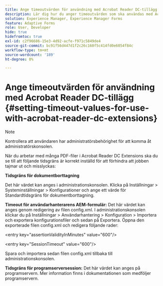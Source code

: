 ```yaml
---
title: Ange timeoutvärden för användning med Acrobat Reader DC-tillägg
description: Lär dig hur du anger timeoutvärden som ska användas med Acrobat Reader DC-tillägg.
solution: Experience Manager, Experience Manager Forms
feature: Adaptive Forms
role: User, Developer
hide: true
hidefromtoc: true
exl-id: c2f96686-15e3-4d92-acfe-f971c5849de4
source-git-commit: bc91f56d447d1f2c26c160f5c414fd0e6054f84c
workflow-type: tm+mt
source-wordcount: '189'
ht-degree: 0%

---
```


# Ange timeoutvärden för användning med Acrobat Reader DC-tillägg  {#setting-timeout-values-for-use-with-acrobat-reader-dc-extensions}

>[!NOTE]
> 
> Kontrollera att användaren har administratörsbehörighet för att komma åt administratörskonsolen.

När du arbetar med många PDF-filer i Acrobat Reader DC Extensions ska du se till att följande tidsgräns är korrekt inställd för att förhindra att jobben tajmar ut och misslyckas:

**Tidsgräns för dokumentborttagning**

Det här värdet kan anges i administrationskonsolen. Klicka på Inställningar > Systeminställningar > Konfigurationer och ange ett värde för Standardtidsgräns för dokumentborttagning.

**Timeout för användarhanterarens AEM-formulär:** Det här värdet kan anges genom redigering av filen config.xml. I administrationskonsolen klickar du på Inställningar > Användarhantering > Konfiguration > Importera och exportera konfigurationsfiler och sedan på Exportera. Öppna den exporterade filen config.xml och redigera följande rader:

&lt;entry key=&quot;assertionValidityInMinutes&quot; value=&quot;600&quot;/>

&lt;entry key=&quot;SessionTimeout&quot; value=&quot;600&quot;/>

Spara och importera sedan filen config.xml tillbaka till administrationskonsolen.

**Tidsgräns för programserversession:** Det här värdet kan anges på programservern. Mer information finns i dokumentationen som medföljer programservern.
